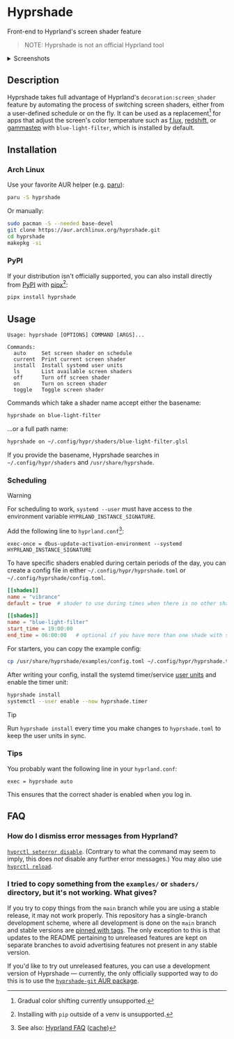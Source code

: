 # Hyprshade

Front-end to Hyprland's screen shader feature

> NOTE: Hyprshade is not an official Hyprland tool

<details>
  <summary>Screenshots</summary>

### Unfiltered

![Unfiltered](./.github/assets/unfiltered.png)

### Vibrance

![Vibrance](./.github/assets/vibrance.png)

### Blue Light Filter

![Blue Light Filter](./.github/assets/blue-light-filter.png)

</details>

## Description

Hyprshade takes full advantage of Hyprland's `decoration:screen_shader` feature
by automating the process of switching screen shaders, either from a user-defined
schedule or on the fly. It can be used as a replacement[^1] for apps that adjust
the screen's color temperature such as [f.lux](https://justgetflux.com/),
[redshift](http://jonls.dk/redshift/), or [gammastep](https://gitlab.com/chinstrap/gammastep)
with `blue-light-filter`, which is installed by default.

[^1]: Gradual color shifting currently unsupported.

## Installation

### Arch Linux

Use your favorite AUR helper (e.g. [paru](https://github.com/Morganamilo/paru)):

```sh
paru -S hyprshade
```

Or manually:

```sh
sudo pacman -S --needed base-devel
git clone https://aur.archlinux.org/hyprshade.git
cd hyprshade
makepkg -si
```

### PyPI

If your distribution isn't officially supported, you can also install directly
from [PyPI](https://pypi.org/project/hyprshade/) with
[pipx](https://pypa.github.io/pipx/)[^2]:

```sh
pipx install hyprshade
```

[^2]: Installing with `pip` outside of a venv is unsupported.

## Usage

```text
Usage: hyprshade [OPTIONS] COMMAND [ARGS]...

Commands:
  auto     Set screen shader on schedule
  current  Print current screen shader
  install  Install systemd user units
  ls       List available screen shaders
  off      Turn off screen shader
  on       Turn on screen shader
  toggle   Toggle screen shader
```

Commands which take a shader name accept either the basename:

```sh
hyprshade on blue-light-filter
```

...or a full path name:

```sh
hyprshade on ~/.config/hypr/shaders/blue-light-filter.glsl
```

If you provide the basename, Hyprshade searches in `~/.config/hypr/shaders` and `/usr/share/hyprshade`.

### Scheduling

> [!WARNING]
> For scheduling to work, `systemd --user` must have access to the environment variable
> `HYPRLAND_INSTANCE_SIGNATURE`.
>
> Add the following line to `hyprland.conf`[^3]:
>
> ```hypr
> exec-once = dbus-update-activation-environment --systemd HYPRLAND_INSTANCE_SIGNATURE
> ```
>
> [^3]: See also: [Hyprland FAQ][hyprland-faq-import-env] ([cache][hyprland-faq-import-env-cache])

[hyprland-faq-import-env]: https://wiki.hyprland.org/FAQ/#some-of-my-apps-take-a-really-long-time-to-open
[hyprland-faq-import-env-cache]: https://web.archive.org/web/20240226003306/https://wiki.hyprland.org/FAQ/#some-of-my-apps-take-a-really-long-time-to-open

To have specific shaders enabled during certain periods of the day, you can
create a config file in either `~/.config/hypr/hyprshade.toml` or `~/.config/hyprshade/config.toml`.

```toml
[[shades]]
name = "vibrance"
default = true  # shader to use during times when there is no other shader scheduled

[[shades]]
name = "blue-light-filter"
start_time = 19:00:00
end_time = 06:00:00   # optional if you have more than one shade with start_time
```

For starters, you can copy the example config:

```sh
cp /usr/share/hyprshade/examples/config.toml ~/.config/hypr/hyprshade.toml
```

After writing your config, install the systemd timer/service [user units][systemd-user-units] and enable
the timer unit:

[systemd-user-units]: https://wiki.archlinux.org/title/Systemd/User

```sh
hyprshade install
systemctl --user enable --now hyprshade.timer
```

> [!TIP]
> Run `hyprshade install` every time you make changes to `hyprshade.toml` to keep the user units in sync.

### Tips

You probably want the following line in your `hyprland.conf`:

```hypr
exec = hyprshade auto
```

This ensures that the correct shader is enabled when you log in.

## FAQ

### How do I dismiss error messages from Hyprland?

[`hyprctl seterror disable`]. (Contrary to what the command may seem to imply,
this does _not_ disable any further error messages.) You may also use
[`hyprctl reload`].

[`hyprctl seterror disable`]: https://wiki.hyprland.org/Configuring/Using-hyprctl/#seterror
[`hyprctl reload`]: https://wiki.hyprland.org/Configuring/Using-hyprctl/#reload

<!-- markdownlint-disable line-length -->

### I tried to copy something from the `examples/` or `shaders/` directory, but it's not working. What gives?

<!-- markdownlint-enable line-length -->

If you try to copy things from the `main` branch while you are using a stable
release, it may not work properly. This repository has a single-branch
development scheme, where all development is done on the `main` branch and
stable versions are [pinned with
tags](https://github.com/loqusion/hyprshade/tags). The only exception to this is
that updates to the README pertaining to unreleased features are kept on
separate branches to avoid advertising features not present in any stable
version.

If you'd like to try out unreleased features, you can use a development version
of Hyprshade — currently, the only officially supported way to do this is to use
the [`hyprshade-git` AUR
package](https://aur.archlinux.org/packages/hyprshade-git).
